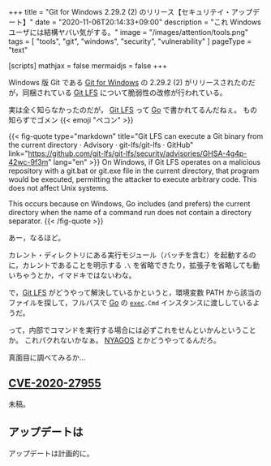+++
title = "Git for Windows 2.29.2 (2) のリリース【セキュリテイ・アップデート】"
date =  "2020-11-06T20:14:33+09:00"
description = "これ Windows ユーザには結構ヤバい気がする。"
image = "/images/attention/tools.png"
tags  = [ "tools", "git", "windows", "security", "vulnerability" ]
pageType = "text"

[scripts]
  mathjax = false
  mermaidjs = false
+++

Windows 版 Git である [Git for Windows] の 2.29.2 (2) がリリースされたのだが，同梱されている [Git LFS] について脆弱性の改修が行われている。

実は全く知らなかったのだが， [Git LFS] って [Go] で書かれてるんだねぇ。
もの知らずでゴメン {{< emoji "ペコン" >}}


{{< fig-quote type="markdown" title="Git LFS can execute a Git binary from the current directory · Advisory · git-lfs/git-lfs · GitHub" link="https://github.com/git-lfs/git-lfs/security/advisories/GHSA-4g4p-42wc-9f3m" lang="en" >}}
On Windows, if Git LFS operates on a malicious repository with a git.bat or git.exe file in the current directory, that program would be executed, permitting the attacker to execute arbitrary code. This does not affect Unix systems.

This occurs because on Windows, Go includes (and prefers) the current directory when the name of a command run does not contain a directory separator.
{{< /fig-quote  >}}

あー，なるほど。

カレント・ディレクトリにある実行モジュール（バッチを含む）を起動するのに，カレントであることを明示する `.\` を省略できたり，拡張子を省略しても動いちゃうとか，イマドキではないわな。

で，[Git LFS] がどうやって解決しているかというと，環境変数 PATH から該当のファイルを探して，フルパスで [Go] の [`exec`]`.Cmd` インスタンスに渡ししているようだ。

って，内部でコマンドを実行する場合には必ずこれをせんといかんということか。
これパクれないかなぁ。
[NYAGOS] とかどうやってるんだろ。

真面目に調べてみるか...

## [CVE-2020-27955](https://nvd.nist.gov/vuln/detail/CVE-2020-27955)

未稿。

## アップデートは

アップデートは計画的に。

[Git for Windows]: https://gitforwindows.org/ "Git for Windows"
[Git LFS]: https://git-lfs.github.com/ "Git Large File Storage | Git Large File Storage (LFS) replaces large files such as audio samples, videos, datasets, and graphics with text pointers inside Git, while storing the file contents on a remote server like GitHub.com or GitHub Enterprise."
[Go]: https://golang.org/ "The Go Programming Language"
[`exec`]: https://golang.org/pkg/os/exec/ "exec - The Go Programming Language"
[NYAGOS]: https://github.com/zetamatta/nyagos "zetamatta/nyagos: NYAGOS - The hybrid Commandline Shell betweeeeeeen UNIX & DOS"

<!-- eof -->
